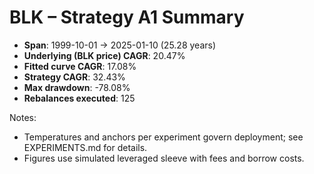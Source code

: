 # BLK – Strategy A1 Summary

- **Span**: 1999-10-01 → 2025-01-10 (25.28 years)
- **Underlying (BLK price) CAGR**: 20.47%
- **Fitted curve CAGR**: 17.08%
- **Strategy CAGR**: 32.43%
- **Max drawdown**: -78.08%
- **Rebalances executed**: 125

Notes:

- Temperatures and anchors per experiment govern deployment; see EXPERIMENTS.md for details.
- Figures use simulated leveraged sleeve with fees and borrow costs.
